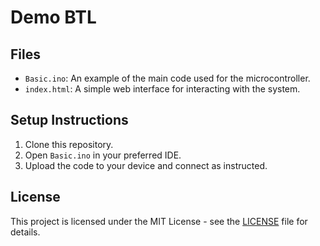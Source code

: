 # Demo BTL


## Files
- `Basic.ino`: An example of the main code used for the microcontroller.
- `index.html`: A simple web interface for interacting with the system.
  
## Setup Instructions
1. Clone this repository.
2. Open `Basic.ino` in your preferred IDE.
3. Upload the code to your device and connect as instructed.

## License
This project is licensed under the MIT License - see the [LICENSE](LICENSE) file for details.

